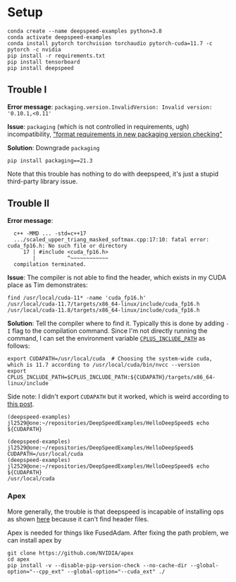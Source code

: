 # Setup

```
conda create --name deepspeed-examples python=3.8
conda activate deepspeed-examples
conda install pytorch torchvision torchaudio pytorch-cuda=11.7 -c pytorch -c nvidia
pip install -r requirements.txt
pip install tensorboard
pip install deepspeed
```

## Trouble I

**Error message**: `packaging.version.InvalidVersion: Invalid version: '0.10.1,<0.11'`

**Issue**: `packaging` (which is not controlled in requirements, ugh) incompatibility, ["format requirements in new packaging version checking"](https://github.com/CompVis/latent-diffusion/issues/207)

**Solution**: Downgrade `packaging`
```
pip install packaging==21.3
```

Note that this trouble has nothing to do with deepspeed, it's just a stupid third-party library issue.


## Trouble II

**Error message**:
```
  c++ -MMD ... -std=c++17
  .../scaled_upper_triang_masked_softmax.cpp:17:10: fatal error: cuda_fp16.h: No such file or directory
     17 | #include <cuda_fp16.h>
        |          ^~~~~~~~~~~~~
  compilation terminated.
```

**Issue**: The compiler is not able to find the header, which exists in my CUDA place as Tim demonstrates:
```
find /usr/local/cuda-11* -name 'cuda_fp16.h'
/usr/local/cuda-11.7/targets/x86_64-linux/include/cuda_fp16.h
/usr/local/cuda-11.8/targets/x86_64-linux/include/cuda_fp16.h
```

**Solution**: Tell the compiler where to find it. Typically this is done by adding `-I` flag to the compilation command. Since I'm not directly running the command, I can set the environment variable [`CPLUS_INCLUDE_PATH`](https://gcc.gnu.org/onlinedocs/cpp/Environment-Variables.html) as follows:
```
export CUDAPATH=/usr/local/cuda  # Choosing the system-wide cuda, which is 11.7 according to /usr/local/cuda/bin/nvcc --version
export CPLUS_INCLUDE_PATH=$CPLUS_INCLUDE_PATH:${CUDAPATH}/targets/x86_64-linux/include
```
Side note: I didn't export `CUDAPATH` but it worked, which is weird according to [this post](https://askubuntu.com/questions/205688/whats-the-difference-between-set-export-and-env-and-when-should-i-use-each).
```
(deepspeed-examples) jl2529@one:~/repositories/DeepSpeedExamples/HelloDeepSpeed$ echo ${CUDAPATH}

(deepspeed-examples) jl2529@one:~/repositories/DeepSpeedExamples/HelloDeepSpeed$ CUDAPATH=/usr/local/cuda
(deepspeed-examples) jl2529@one:~/repositories/DeepSpeedExamples/HelloDeepSpeed$ echo ${CUDAPATH}
/usr/local/cuda
```

### Apex

More generally, the trouble is that deepspeed is incapable of installing ops as shown [here](https://www.deepspeed.ai/tutorials/advanced-install/) because it can't find header files.

Apex is needed for things like FusedAdam. After fixing the path problem, we can install apex by
```
git clone https://github.com/NVIDIA/apex
cd apex
pip install -v --disable-pip-version-check --no-cache-dir --global-option="--cpp_ext" --global-option="--cuda_ext" ./
```
